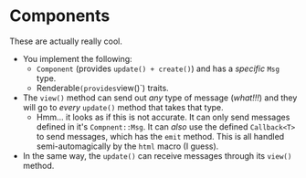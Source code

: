 
# Components
These are actually really cool.
- You implement the following:
  - `Component` (provides `update() + create()`) and has a _specific_ `Msg` type.
  - Renderable` (provides `view()`) traits.
- The `view()` method can send out _any_ type of message (_what!!!_) and they
  will go to _every_ `update()` method that takes that type.
  - Hmm... it looks as if this is not accurate. It can only send messages
    defined in it's `Compnent::Msg`. It can _also_ use the defined `Callback<T>`
    to send messages, which has the `emit` method. This is all handled semi-automagically
    by the `html` macro (I guess).
- In the same way, the `update()` can receive messages through its `view()` method.
